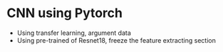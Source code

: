 # CNN using Pytorch
- Using transfer learning, argument data
- Using pre-trained of Resnet18, freeze the feature extracting section

